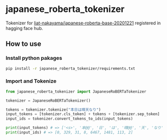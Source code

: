 # japanese_roberta_tokenizer
Tokenizer for [liat-nakayama/japanese-roberta-base-20201221](https://huggingface.co/liat-nakayama/japanese-roberta-base-20201221) registered in hagging face hub. 

## How to use

### Install python pakages

~~~bash
pip install -r japanese_roberta_tokenizer/requirements.txt
~~~

### Import and Tokenize

~~~python:hoge.py
from japanese_roberta_tokenizer import JapaneseRoBERTaTokenizer

tokenizer = JapaneseRoBERTaTokenizer()

tokens = tokenizer.tokenize("本日は晴天なり")
input_tokens = [tokenizer.cls_token] + tokens + [tokenizer.sep_token]
input_ids = tokenizer.convert_tokens_to_ids(input_tokens)

print(input_tokens) # => ['<s>', '本@@', '日', 'は', '晴@@', '天', 'なり', '</s>']
print(input_ids) # => [0, 329, 31, 8, 6467, 1481, 113, 2]
~~~
